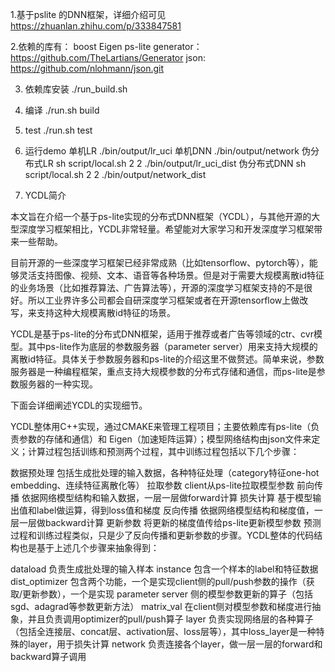 1.基于pslite 的DNN框架，详细介绍可见 https://zhuanlan.zhihu.com/p/333847581

2.依赖的库有：
  boost
  Eigen
  ps-lite
  generator：https://github.com/TheLartians/Generator
  json: https://github.com/nlohmann/json.git
  
3. 依赖库安装
 ./run_build.sh
 
4. 编译
./run.sh build

5. test
./run.sh test 

6. 运行demo
单机LR ./bin/output/lr_uci
单机DNN ./bin/output/network
伪分布式LR sh script/local.sh 2 2 ./bin/output/lr_uci_dist
伪分布式DNN sh script/local.sh 2 2 ./bin/output/network_dist

7. YCDL简介

本文旨在介绍一个基于ps-lite实现的分布式DNN框架（YCDL），与其他开源的大型深度学习框架相比，YCDL非常轻量。希望能对大家学习和开发深度学习框架带来一些帮助。

目前开源的一些深度学习框架已经非常成熟（比如tensorflow、pytorch等），能够灵活支持图像、视频、文本、语音等各种场景。但是对于需要大规模离散id特征的业务场景（比如推荐算法、广告算法等），开源的深度学习框架支持的不是很好。所以工业界许多公司都会自研深度学习框架或者在开源tensorflow上做改写，来支持这种大规模离散id特征的场景。

YCDL是基于ps-lite的分布式DNN框架，适用于推荐或者广告等领域的ctr、cvr模型。其中ps-lite作为底层的参数服务器（parameter server）用来支持大规模的离散id特征。具体关于参数服务器和ps-lite的介绍这里不做赘述。简单来说，参数服务器是一种编程框架，重点支持大规模参数的分布式存储和通信，而ps-lite是参数服务器的一种实现。

下面会详细阐述YCDL的实现细节。

YCDL整体用C++实现，通过CMAKE来管理工程项目；主要依赖库有ps-lite（负责参数的存储和通信）和 Eigen（加速矩阵运算）；模型网络结构由json文件来定义；计算过程包括训练和预测两个过程，其中训练过程包括以下几个步骤：

数据预处理 包括生成批处理的输入数据，各种特征处理（category特征one-hot embedding、连续特征离散化等）
拉取参数 client从ps-lite拉取模型参数
前向传播 依据网络模型结构和输入数据，一层一层做forward计算
损失计算 基于模型输出值和label做运算，得到loss值和梯度
反向传播 依据网络模型结构和梯度值，一层一层做backward计算
更新参数 将更新的梯度值传给ps-lite更新模型参数
预测过程和训练过程类似，只是少了反向传播和更新参数的步骤。YCDL整体的代码结构也是基于上述几个步骤来抽象得到：

dataload 负责生成批处理的输入样本
instance 包含一个样本的label和特征数据
dist_optimizer 包含两个功能，一个是实现client侧的pull/push参数的操作（获取/更新参数），一个是实现 parameter server 侧的模型参数更新的算子（包括sgd、adagrad等参数更新方法）
matrix_val 在client侧对模型参数和梯度进行抽象，并且负责调用optimizer的pull/push算子
layer 负责实现网络层的各种算子（包括全连接层、concat层、activation层、loss层等），其中loss_layer是一种特殊的layer，用于损失计算
network 负责连接各个layer，做一层一层的forward和backward算子调用
